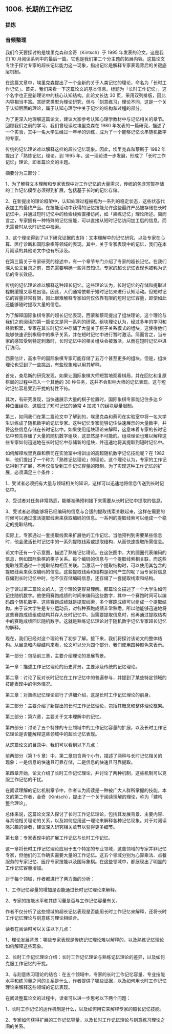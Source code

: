 ## 1006. 长期的工作记忆

### 提炼

### 音频整理

我们今天要探讨的是埃里克森和金奇（Kintsch）于 1995 年发表的论文，这是我们 10 月阅读系列中的最后一篇。它也是我们第二个分主题的拓展内容。这篇论文专注于探讨专家的超长记忆能力这一现象，指出记忆是解释专家表现背后的关键底层机制。

在这篇文章中，埃里克森提出了一个全新的关于人类记忆的理论，命名为「长时工作记忆」。首先，我们来看一下这篇论文的基本信息。标题为「长时工作记忆」，这个名字也正是新理论中的核心认知结构。此论文长达 30 页，采用双列排版，因此内容相当丰富。其研究类型为理论研究，但与「刻意练习」理论不同，这是一个关于认知层面的理论，属于认知心理学中关于记忆的结构和过程的部分。

为了更深入地理解这篇论文，建议大家参考认知心理学教材中与记忆相关的章节。回顾我们之前的学习，我们曾经读过埃里克森在 1980 年发表的一篇研究，描述了一个实验，其中一名大学生经过一年半的训练，成为了一个能够记忆长串随机数字的专家。

传统的记忆理论难以解释这样的超长记忆现象。因此，埃里克森和蔡斯于 1982 年提出了「熟练记忆」理论。到 1995 年，这一理论进一步发展，形成了「长时工作记忆」理论，即本篇论文的主题。

摘要分为三部分：

1、为了解释文本理解和专家表现中对工作记忆的大量需求，传统的包含短暂存储的工作记忆模型必须得到扩展，包括基于长时的记忆存储。

2、在新提出的理论框架中，认知处理过程被视为一系列的稳定状态，这些状态代表加工的最终产品。在技能活动中获得的记忆技能允许这些最终产品被存储在长时记忆中，并通过短时记忆中的检索线索直接访问，如「熟练记忆」理论所述。简而言之，专家拥有一种特殊的记忆技能，可以直接从短时记忆访问加工后的信息，而无需费时从长时记忆中检索。

3、这个理论得到了以下研究证据的支持：文本理解中的记忆研究，以及专家在心算、医疗诊断和国际象棋等领域的表现。其中，关于专家表现中的记忆，我们在本月阅读的其他论文中也有所涉及。

在第三篇关于专家研究的综述中，有一个章节专门介绍了专家的超长记忆。在我们深入论文目录之前，首先需要明确一些背景知识。专家的超长记忆表现也被称为记忆的专长效应。

传统的记忆理论难以解释这种超长记忆。这些理论认为，长时记忆的存储和提取过程既缓慢又容易出错。因此，人们通常依赖于短时记忆来进行认知活动。但短时记忆的容量非常有限，因此很难解释专家如何仅依靠有限的短时记忆容量，即使如此还能够随时提取大量的信息。

为了解释国际象棋专家的超长记忆表现，西蒙和蔡司提出了组块理论。这个理论与我们之前阅读的第一篇论文是同一系列的研究。组块理论认为，经过多年的学习和经验积累，专家在其长时记忆中存储了大量关于棋子关系模式的组块。这使得他们能够快速识别棋局中的棋子关系，并在短时记忆中进行暂时激活。简而言之，当专家的感知受到特定刺激时，长时记忆中的相关组块会被激活，从而在短时记忆中进行访问。

西蒙估计，高水平的国际象棋专家可能存储了五万个甚至更多的组块。但是，组块理论也受到了一些挑战，有些现象难以用其解释。

首先，查尼斯的研究发现，如果让国际象棋大师短暂地观看棋局，并在回忆和复原棋局的过程中插入一个其他的 30 秒任务，这并不会影响大师的记忆表现。这与短时记忆容易受到干扰的特性不符。

其次，有研究发现，当快速展示大量的棋子位置时，国际象棋专家能记住多达 9 种位置组块，这超过了短时记忆的通常 4 加减 1 的组块容量限制。

第三，如同我们在第二篇论文中了解到的，埃里克森和蔡司在实验室中将一名大学生训练成了随机数字的记忆专家。这种记忆专家能够记住快速展示的大量数字，并将这些信息存储在长时记忆中。如果使用组块理论来解释，这意味着专家的长时记忆中预先存储了大量的随机数字组块，这显然是不可能的。组块理论也难以解释这些专家如何迅速地在长时记忆中存储新的组块，并迅速地将其提取到短时记忆中。

如何解释埃里克森和蔡司在实验室中培训出的高超随机数字记忆技能呢？在 1982 年，他们提出了一个称为「熟练记忆理论」的理论。这个理论认为，专家的工作记忆得到了扩展，不再仅仅受到工作记忆容量的限制。为了实现这种工作记忆的扩展，必须满足三个条件：

1、受试者必须拥有大量与领域相关的知识，这样可以迅速地将信息传送到长时记忆中。

2、受试者对任务非常熟悉，能够准确预判接下来需要从长时记忆中提取的信息。

3、受试者必须能够将已经编码的信息与合适的提取线索关联起来，这样在需要的时候可以通过激活提取线索来获取编码的信息。一系列的提取线索可以组成一个稳定的提取结构。

实际上，专家通过一套提取线索来扩展他的工作记忆。当他预判到需要某些信息时，他会激活长时记忆中的一系列提取线索或提取结构，从而快速提取所需信息。

论文中还有一个示意图，描述了熟练记忆理论。在这张图中，大的圆圈代表编码的信息，例如国际象棋的棋子关系。每个编码的信息与一个提取线索相关联，而这些提取线索通过一个提取结构相互关联。当激活一个提取结构时，可以使用其包含的提取线索来获取编码的信息。这些提取线索和结构是如何产生的呢？当专家将信息存储到长时记忆中时，他不仅存储编码信息，还存储了一套提取线索和结构。

对于读过第二篇论文的人，这个理论更容易理解。那篇论文描述了一个大学生如何记住随机数字。他使用赛跑成绩的时间来编码这些数字，其中一个赛跑时间可以编码四个随机数字。这些赛跑成绩就是提取线索，多个赛跑成绩可以组成一个提取结构。由于该大学生是专业运动员，对各种赛跑成绩非常熟悉，所以他能够迅速地将这些赛跑成绩组成结构并存入长时记忆中。当需要提取信息时，他再通过提取结构中的赛跑成绩回忆随机数字。这就是熟练记忆理论对于随机数字记忆专家超长记忆的解释。

现在，我们已经对这个理论有了初步了解。接下来，我们将探讨该论文的整体结构。从目录和内容结构来看，论文可以分为四个部分，我们使用四种颜色来表示。

第一部分：包括前三章，主要介绍理论的发展背景。

第一章：描述工作记忆理论的历史背景，主要涉及传统的记忆理论。

第二章：讨论了反对长时记忆在工作记忆中的普遍参与，并提到了某些特定领域的技能表现中的例外情况。

第三章：对熟练记忆理论进行了详细介绍，这是长时工作记忆理论的前身。

第二部分：主要介绍了新提出的长时工作记忆理论，包括其概念和整体理论框架。

第三部分：第六章，主要关于文本理解中的记忆。

第四部分：讨论了五个特殊的专业领域中的工作记忆容量的扩展，以及长时工作记忆理论是否能解释这些领域中的超长记忆表现。

从这篇论文的目录中，我们可以看到以下几点：

前两部分（第 1-5 章）中，第二章包含两个小节，描述了两种与长时记忆相关的现象：一是信息的快速且可靠存储，二是信息的快速且可靠提取。

第四章开始，论文介绍了长时工作记忆理论，并讨论了两种机制，这些机制可以克服工作记忆的干扰。

在阅读理解的记忆机制章节中，作者认为阅读是一种被广大人群所掌握的技能。本文的第二作者，金奇（Kintsch），提出了一个关于阅读理解的理论，称为「建构整合理论」。

总体来说，这篇论文深入探讨了长时工作记忆理论，包括其发展背景、主要内容、与其他相关理论的关系，以及如何应用这一理论来解释各种记忆现象。对于对阅读感兴趣的读者，建议深入研究相关章节以获得更多细节。

第七章：专家表现中的扩展工作记忆与长时工作记忆。

这一章将长时工作记忆理论应用于五个特定的专业领域，这些领域的专家并非记忆专家，但他们的工作确实需要大量的工作记忆。这五个领域分别为心算乘法、点餐服务的专家记忆、医疗专家技能以及国际象棋。在这些领域中，都展现出了明显的工作记忆容量增加。

对于每个领域，作者都进行了两方面的分析：

1、工作记忆容量的增加是否能通过长时记忆理论来解释。

2、专家的技能水平和其练习量是否与工作记忆容量有关。

作者不仅分析了这些领域的超长记忆表现是否能用长时工作记忆来解释，还将长时工作记忆理论与刻意练习理论相结合。

读者在阅读时可以关注以下几点：

1、理论发展背景：哪些专家表现是传统记忆理论难以解释的，以及熟练记忆理论如何解释这些现象。

2、长时工作记忆理论介绍：长时工作记忆理论与熟练记忆理论的差异，以及如何克服工作记忆的干扰。

3、与刻意练习理论的结合：在五个领域中，专家的长时工作记忆容量、专业技能水平和练习量之间的关系是什么，作者提供了哪些证据，以及如何用长时工作记忆理论来解释这些领域的记忆表现。

在阅读整篇论文的过程中，读者可以进一步思考以下两个问题：

1、长时工作记忆的运作机制是什么，以及如何用它来解释专家的超长记忆技能。

2、专家如何获得扩展的工作记忆容量，以及长时工作记忆理论与刻意练习理论之间的关系。
